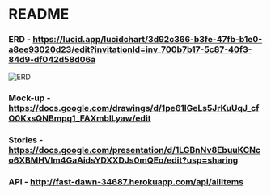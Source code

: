 # README
### ERD - https://lucid.app/lucidchart/3d92c366-b3fe-47fb-b1e0-a8ee93020d23/edit?invitationId=inv_700b7b17-5c87-40f3-84d9-df042d58d06a
![ERD](hhttps://lucid.app/lucidchart/3d92c366-b3fe-47fb-b1e0-a8ee93020d23/edit?invitationId=inv_700b7b17-5c87-40f3-84d9-df042d58d06a)

### Mock-up - https://docs.google.com/drawings/d/1pe61IGeLs5JrKuUqJ_cfO0KxsQNBmpq1_FAXmbILyaw/edit
### Stories - https://docs.google.com/presentation/d/1LGBnNv8EbuuKCNco6XBMHVlm4GaAidsYDXXDJs0mQEo/edit?usp=sharing
### API - http://fast-dawn-34687.herokuapp.com/api/allItems
